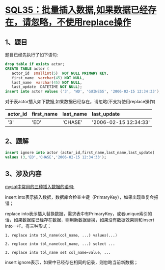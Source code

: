 # [SQL35：批量插入数据,如果数据已经存在，请忽略，不使用replace操作](https://www.nowcoder.com/practice/153c8a8e7805400ba8e384e03acc6b3e?tpId=82&&tqId=29803&rp=1&ru=/ta/sql&qru=/ta/sql/question-ranking)

## 1、题目

题目已经先执行了如下语句:

```sql
drop table if exists actor;
CREATE TABLE actor (
   actor_id  smallint(5)  NOT NULL PRIMARY KEY,
   first_name  varchar(45) NOT NULL,
   last_name  varchar(45) NOT NULL,
   last_update  DATETIME NOT NULL);
insert into actor values ('3', 'WD', 'GUINESS', '2006-02-15 12:34:33');
```

对于表actor插入如下数据,如果数据已经存在，请忽略(不支持使用replace操作)

actor_id | first_name | last_name | last_update
---|:---|:---|:---
'3' | 'ED' | 'CHASE' | '2006-02-15 12:34:33'

## 2、题解


```sql
insert ignore into actor (actor_id,first_name,last_name,last_update)
values (3,'ED','CHASE','2006-02-15 12:34:33');
```

## 3、涉及内容

[mysql中常用的三种插入数据的语句:](https://www.cnblogs.com/stevin-john/p/4768904.html)


insert into表示插入数据，数据库会检查主键（PrimaryKey），如果出现重复会报错；

replace into表示插入替换数据，需求表中有PrimaryKey，或者unique索引的话，如果数据库已经存在数据，则用新数据替换，如果没有数据效果则和insert into一样。有三种形式：

	1. replace into tbl_name(col_name, ...) values(...)

	2. replace into tbl_name(col_name, ...) select ...

	3. replace into tbl_name set col_name=value, ...
 
insert ignore表示，如果中已经存在相同的记录，则忽略当前新数据；